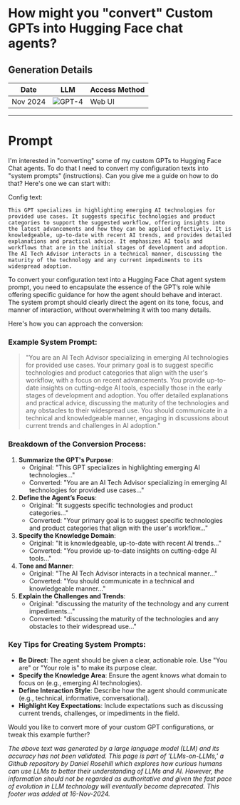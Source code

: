 # How might you "convert" Custom GPTs into Hugging Face chat agents?

## Generation Details

| Date       | LLM        | Access Method |
|------------|------------|---------------|
| Nov 2024 | ![GPT-4](https://img.shields.io/badge/GPT--4-412991?style=for-the-badge&logo=openai&logoColor=white) |  Web UI |

---


# Prompt

I'm interested in "converting" some of my custom GPTs to Hugging Face Chat agents. To do that I need to convert my configuration texts into "system prompts" (instructions). Can you give me a guide on how to do that? Here's one we can start with:

Config text:

```
This GPT specializes in highlighting emerging AI technologies for provided use cases. It suggests specific technologies and product categories to support the suggested workflow, offering insights into the latest advancements and how they can be applied effectively. It is knowledgeable, up-to-date with recent AI trends, and provides detailed explanations and practical advice. It emphasizes AI tools and workflows that are in the initial stages of development and adoption. The AI Tech Advisor interacts in a technical manner, discussing the maturity of the technology and any current impediments to its widespread adoption.
```
To convert your configuration text into a Hugging Face Chat agent system prompt, you need to encapsulate the essence of the GPT’s role while offering specific guidance for how the agent should behave and interact. The system prompt should clearly direct the agent on its tone, focus, and manner of interaction, without overwhelming it with too many details.

Here's how you can approach the conversion:

### Example System Prompt:

> "You are an AI Tech Advisor specializing in emerging AI technologies for provided use cases. Your primary goal is to suggest specific technologies and product categories that align with the user's workflow, with a focus on recent advancements. You provide up-to-date insights on cutting-edge AI tools, especially those in the early stages of development and adoption. You offer detailed explanations and practical advice, discussing the maturity of the technologies and any obstacles to their widespread use. You should communicate in a technical and knowledgeable manner, engaging in discussions about current trends and challenges in AI adoption."

### Breakdown of the Conversion Process:

1. **Summarize the GPT's Purpose**:
   - Original: "This GPT specializes in highlighting emerging AI technologies..."
   - Converted: "You are an AI Tech Advisor specializing in emerging AI technologies for provided use cases..."
2. **Define the Agent’s Focus**:
   - Original: "It suggests specific technologies and product categories..."
   - Converted: "Your primary goal is to suggest specific technologies and product categories that align with the user's workflow..."
3. **Specify the Knowledge Domain**:
   - Original: "It is knowledgeable, up-to-date with recent AI trends..."
   - Converted: "You provide up-to-date insights on cutting-edge AI tools..."
4. **Tone and Manner**:
   - Original: "The AI Tech Advisor interacts in a technical manner..."
   - Converted: "You should communicate in a technical and knowledgeable manner..."
5. **Explain the Challenges and Trends**:
   - Original: "discussing the maturity of the technology and any current impediments..."
   - Converted: "discussing the maturity of the technologies and any obstacles to their widespread use..."

### Key Tips for Creating System Prompts:

- **Be Direct**: The agent should be given a clear, actionable role. Use "You are" or "Your role is" to make its purpose clear.
- **Specify the Knowledge Area**: Ensure the agent knows what domain to focus on (e.g., emerging AI technologies).
- **Define Interaction Style**: Describe how the agent should communicate (e.g., technical, informative, conversational).
- **Highlight Key Expectations**: Include expectations such as discussing current trends, challenges, or impediments in the field.

Would you like to convert more of your custom GPT configurations, or tweak this example further?

*The above text was generated by a large language model (LLM) and its accuracy has not been validated. This page is part of 'LLMs-on-LLMs,' a Github repository by Daniel Rosehill which explores how curious humans can use LLMs to better their understanding of LLMs and AI. However, the information should not be regarded as authoritative and given the fast pace of evolution in LLM technology will eventually become deprecated. This footer was added at 16-Nov-2024.*


